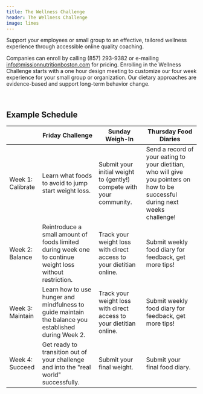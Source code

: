 ```yaml
---
title: The Wellness Challenge
header: The Wellness Challenge
image: limes
---
```


Support your employees or small group to an effective, tailored wellness experience through accessible online quality coaching.

Companies can enroll by calling (857) 293-9382 or e-mailing <a href="mailto:info@missionnutritionboston.com">info@missionnutritionboston.com</a> for pricing. Enrolling in the Wellness Challenge starts with a one hour design meeting to customize our four week experience for your small group or organization. Our dietary approaches are evidence-based and support long-term behavior change.

<br />

<h2 class="header">Example Schedule</h2>

<table class="full">
  <thead>
    <tr>
      <th class="week"></th>
      <th>Friday Challenge</th>
      <th>Sunday Weigh-In</th>
      <th>Thursday Food Diaries</th>
    </tr>
  </thead>
  <tbody>
    <tr>
      <td class="week">Week 1: Calibrate</td>
      <td>Learn what foods to avoid to jump start weight loss.</td>
      <td>Submit your initial weight to (gently!) compete with your community.</td>
      <td>Send a record of your eating to your dietitian, who will give you pointers on how to be successful during next weeks challenge!</td>
    </tr>
    <tr>
      <td class="week">Week 2: Balance</td>
      <td>Reintroduce a small amount of foods limited during week one to continue weight loss without restriction.</td>
      <td>Track your weight loss with direct access to your dietitian online.</td>
      <td>Submit weekly food diary for feedback, get more tips!</td>
    </tr>
    <tr>
      <td class="week">Week 3: Maintain</td>
      <td>Learn how to use hunger and mindfulness to guide maintain the balance you established during Week 2.</td>
      <td>Track your weight loss with direct access to your dietitian online.</td>
      <td>Submit weekly food diary for feedback, get more tips!</td>
    </tr>
    <tr>
      <td class="week">Week 4: Succeed</td>
      <td>Get ready to transition out of your challenge and into the "real world" successfully.</td>
      <td>Submit your final weight.</td>
      <td>Submit your final food diary.</td>
    </tr>
  </tbody>
</table>
